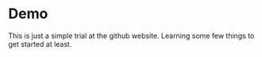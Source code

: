 # Demo

This is just a simple trial at the github website. Learning some few things to get started at least.
